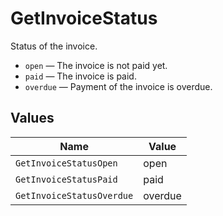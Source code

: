 # GetInvoiceStatus

Status of the invoice.

* `open` — The invoice is not paid yet.
* `paid` — The invoice is paid.
* `overdue` — Payment of the invoice is overdue.


## Values

| Name                      | Value                     |
| ------------------------- | ------------------------- |
| `GetInvoiceStatusOpen`    | open                      |
| `GetInvoiceStatusPaid`    | paid                      |
| `GetInvoiceStatusOverdue` | overdue                   |